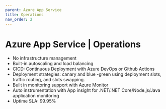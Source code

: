 ```yaml
---
parent: Azure App Service
title: Operations
nav_order: 2
---
```

# Azure App Service | Operations
* No infrastructure management
* Built-in autoscaling and load balancing
* CICD: Continuous Deployment with Azure DevOps or Github Actions
* Deployment strategies: canary and blue -green using deployment slots, traffic routing, and slots swapping.
* Built in monitoring support with Azure Monitor
* Auto instrumentation with App insight for .NET/.NET Core/Node.js/Java application monitoring
* Uptime SLA: 99.95%
